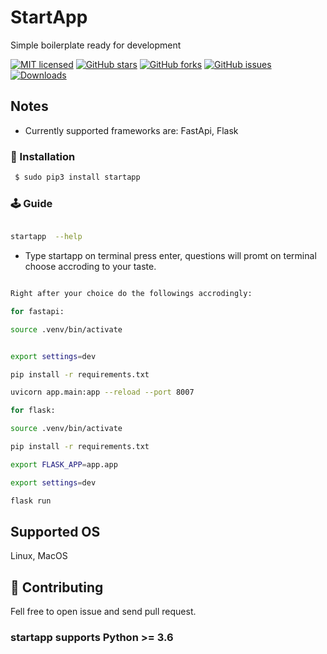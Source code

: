 




# StartApp 

Simple boilerplate ready for development 

[![MIT licensed](https://img.shields.io/github/license/marlin-dev/startapp)](https://raw.githubusercontent.com/marlin-dev/startapp/master/LICENSE)
[![GitHub stars](https://img.shields.io/github/stars/marlin-dev/startapp.svg)](https://github.com/marlin-dev/startapp/stargazers)
[![GitHub forks](https://img.shields.io/github/forks/marlin-dev/startapp.svg)](https://github.com/marlin-dev/startapp/network)
[![GitHub issues](https://img.shields.io/github/issues-raw/marlin-dev/startapp)](https://github.com/marlin-dev/startapp/issues)
[![Downloads](https://pepy.tech/badge/startapp)](https://pepy.tech/project/startapp)


## Notes
- Currently supported  frameworks are:  FastApi, Flask




###  🔨  Installation ###

```sh
 $ sudo pip3 install startapp
```


### 🕹 Guide

```bash

startapp  --help 

```
- Type  startapp  on terminal press enter, questions will promt on terminal choose accroding to your taste.


```bash

Right after your choice do the followings accrodingly: 

for fastapi:

source .venv/bin/activate


export settings=dev

pip install -r requirements.txt 

uvicorn app.main:app --reload --port 8007

for flask:

source .venv/bin/activate

pip install -r requirements.txt

export FLASK_APP=app.app

export settings=dev

flask run

```

## Supported OS
Linux, MacOS

## 🌱 Contributing
Fell free to open issue and send pull request.


### startapp  supports Python >= 3.6